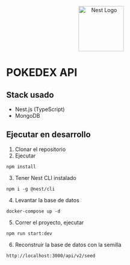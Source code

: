<p align="center">
  <a href="http://nestjs.com/" target="blank"><img src="https://nestjs.com/img/logo-small.svg" width="120" alt="Nest Logo" /></a>
</p>

# POKEDEX API
## Stack usado
* Nest.js (TypeScript)
* MongoDB

## Ejecutar en desarrollo

1. Clonar el repositorio
2. Ejecutar
```
npm install
```
3. Tener Nest CLI instalado
```
npm i -g @nest/cli
```
4. Levantar la base de datos
```
docker-compose up -d
```
5. Correr el proyecto, ejecutar
```
npm run start:dev
```
6. Reconstruir la base de datos con la semilla
```
http://localhost:3000/api/v2/seed
```



